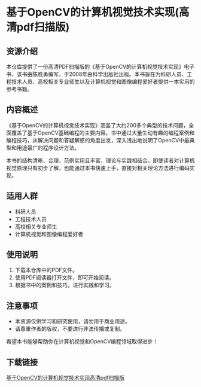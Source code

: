 # 基于OpenCV的计算机视觉技术实现(高清pdf扫描版)

## 资源介绍

本仓库提供了一份高清PDF扫描版的《基于OpenCV的计算机视觉技术实现》电子书，该书由陈胜勇编写，于2008年由科学出版社出版。本书旨在为科研人员、工程技术人员、高校相关专业师生以及计算机视觉和图像编程爱好者提供一本实用的参考书籍。

## 内容概述

《基于OpenCV的计算机视觉技术实现》涵盖了大约200多个典型的技术问题，全面覆盖了基于OpenCV基础编程的主要内容。书中通过大量生动有趣的编程案例和编程技巧，从解决问题和答疑解惑的角度出发，深入浅出地说明了OpenCV中最典型和用途最广的程序设计方法。

本书的结构清晰、合理，范例实用且丰富，理论与实践相结合。即使读者对计算机视觉原理只有初步了解，也能通过本书快速上手，直接对相关理论方法进行编码实现。

## 适用人群

- 科研人员
- 工程技术人员
- 高校相关专业师生
- 计算机视觉和图像编程爱好者

## 使用说明

1. 下载本仓库中的PDF文件。
2. 使用PDF阅读器打开文件，即可开始阅读。
3. 根据书中的案例和技巧，进行实践和学习。

## 注意事项

- 本资源仅供学习和研究使用，请勿用于商业用途。
- 请尊重作者的版权，不要进行非法传播或复制。

希望本书能够帮助你在计算机视觉和OpenCV编程领域取得进步！

## 下载链接

[基于OpenCV的计算机视觉技术实现高清pdf扫描版](https://pan.quark.cn/s/971cd8994213)